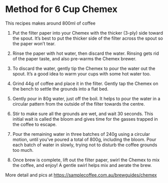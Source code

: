 # Method for 6 Cup Chemex
This recipes makes around 800ml of coffee

1. Put the filter paper into your Chemex with the thicker (3-ply) side toward the spout.
It’s best to put the thicker side of the filter across the spout so the paper won’t tear.

1. Rinse the paper with hot water, then discard the water.
Rinsing gets rid of the paper taste, and also pre-warms the Chemex brewer.

1. To discard the water, gently tip the Chemex to pour the water out the spout.
It’s a good idea to warm your cups with some hot water too.

1. Grind 44g of coffee and place it in the filter.
Gently tap the Chemex on the bench to settle the grounds into a flat bed.

1. Gently pour in 80g water, just off the boil.
It helps to pour the water in a circular pattern from the outside of the filter towards the centre.

1. Stir to make sure all the grounds are wet, and wait 30 seconds.
This initial wait is called the bloom and gives time for the gasses trapped in the coffee to escape.

1. Pour the remaining water in three batches of 240g using a circular motion, until you’ve poured a total of 800g, including the bloom.
Pour each batch of water in slowly, trying not to disturb the coffee grounds too much.

1. Once brew is complete, lift out the filter paper, swirl the Chemex to mix the coffee, and enjoy!
A gentle swirl helps mix and aerate the brew.

More detail and pics at https://samplecoffee.com.au/brewguides/chemex